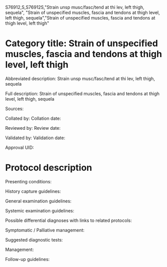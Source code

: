 S76912,S,S76912S,"Strain unsp musc/fasc/tend at thi lev, left thigh, sequela", "Strain of unspecified muscles, fascia and tendons at thigh level, left thigh, sequela","Strain of unspecified muscles, fascia and tendons at thigh level, left thigh"
# Category title: Strain of unspecified muscles, fascia and tendons at thigh level, left thigh

Abbreviated description: Strain unsp musc/fasc/tend at thi lev, left thigh, sequela

Full description: Strain of unspecified muscles, fascia and tendons at thigh level, left thigh, sequela

Sources:

Collated by:
Collation date:

Reviewed by:
Review date:

Validated by:
Validation date:

Approval UID:

# Protocol description

Presenting conditions:

History capture guidelines:

General examination guidelines:

Systemic examination guidelines:

Possible differential diagnoses with links to related protocols:

Symptomatic / Palliative management:

Suggested diagnostic tests:

Management:

Follow-up guidelines:
